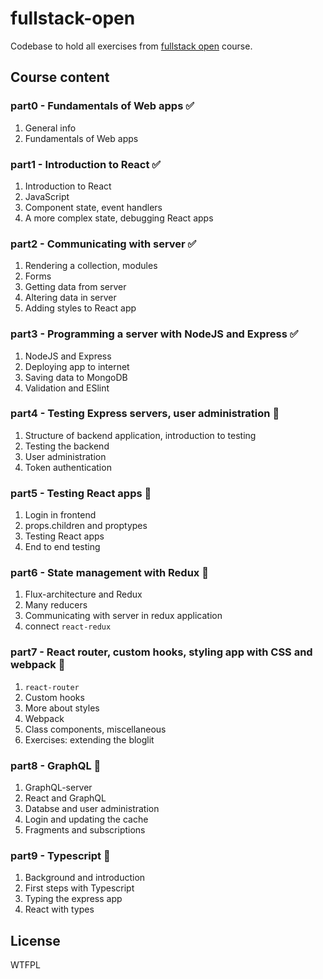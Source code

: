 # fullstack-open

Codebase to hold all exercises from [fullstack open](https://fullstackopen.com/en/) course.

## Course content

### part0 - Fundamentals of Web apps :white_check_mark:
  1. General info
  2. Fundamentals of Web apps

### part1 - Introduction to React :white_check_mark:
  1. Introduction to React
  2. JavaScript
  3. Component state, event handlers
  4. A more complex state, debugging React apps

### part2 - Communicating with server :white_check_mark:
  1. Rendering a collection, modules
  2. Forms
  3. Getting data from server
  4. Altering data in server
  5. Adding styles to React app

### part3 - Programming a server with NodeJS and Express :white_check_mark:
  1. NodeJS and Express
  2. Deploying app to internet
  3. Saving data to MongoDB
  4. Validation and ESlint

### part4 - Testing Express servers, user administration :black_square_button:
 1. Structure of backend application, introduction to testing
 2. Testing the backend
 3. User administration
 4. Token authentication

### part5 - Testing React apps :black_square_button:
 1. Login in frontend
 2. props.children and proptypes
 3. Testing React apps
 4. End to end testing

### part6 - State management with Redux :black_square_button:
 1. Flux-architecture and Redux
 2. Many reducers
 3. Communicating with server in redux application
 4. connect `react-redux`

### part7 - React router, custom hooks, styling app with CSS and webpack :black_square_button:
 1. `react-router`
 2. Custom hooks
 3. More about styles
 4. Webpack
 5. Class components, miscellaneous
 6. Exercises: extending the bloglit

### part8 - GraphQL :black_square_button:
 1. GraphQL-server
 2. React and GraphQL
 3. Databse and user administration
 4. Login and updating the cache
 5. Fragments and subscriptions

### part9 - Typescript :black_square_button:
 1. Background and introduction
 2. First steps with Typescript
 3. Typing the express app
 4. React with types

 ## License

WTFPL

